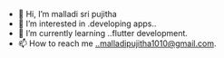- 👋 Hi, I’m malladi sri pujitha
- 👀 I’m interested in .developing apps..
- 🌱 I’m currently learning ..flutter development.
- 📫 How to reach me ..malladipujitha1010@gmail.com.

<!---
msp1010/msp1010 is a ✨ special ✨ repository because its `README.md` (this file) appears on your GitHub profile.
You can click the Preview link to take a look at your changes.
--->
